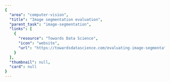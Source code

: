 ```yaml
---
{
  "area": "computer-vision",
  "title": "Image segmentation evaluation",
  "parent_task": "image-segmentation",
  "links": [
    {
      "resource": "Towards Data Science",
      "icon": "website",
      "url": "https://towardsdatascience.com/evaluating-image-segmentation-models-1e9bb89a001b"
    }
  ],
  "thumbnail": null,
  "card": null
}
---
```


